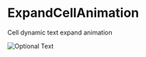 # ExpandCellAnimation
Cell dynamic text expand animation 

![Optional Text](../master/expandCell.png)
